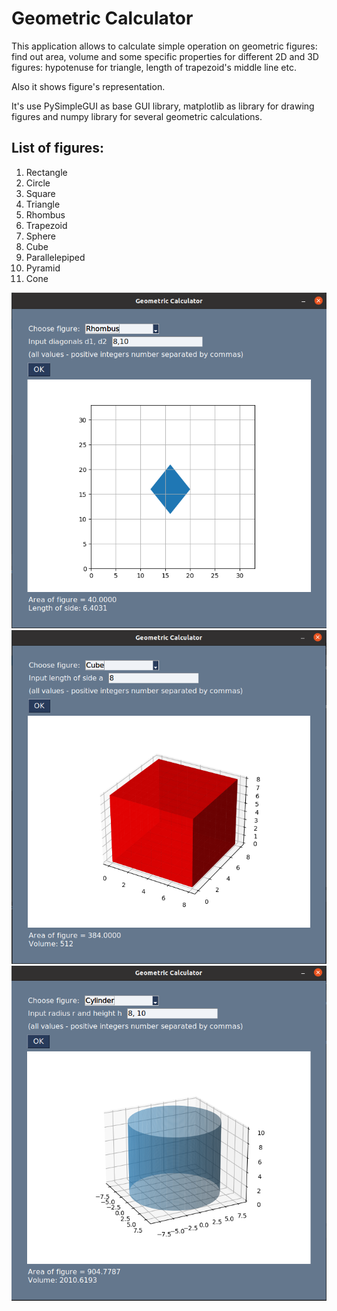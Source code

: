 # Geometric Calculator

This application allows to calculate simple operation on geometric figures: find out area, volume and some specific properties for different 2D and 3D figures: hypotenuse for triangle, length of trapezoid's middle line etc.

Also it shows figure's representation.

It's use PySimpleGUI as base GUI library, matplotlib as library for drawing figures and numpy library for several geometric calculations.

## List of figures:
1) Rectangle
2) Circle
3) Square
4) Triangle
5) Rhombus
6) Trapezoid
7) Sphere
8) Cube
9) Parallelepiped
10) Pyramid
11) Cone

<img src="screenshots/rhombus_screen.png">
<img src="screenshots/cube_screen.png">
<img src="screenshots/cylinder_screen.png">
